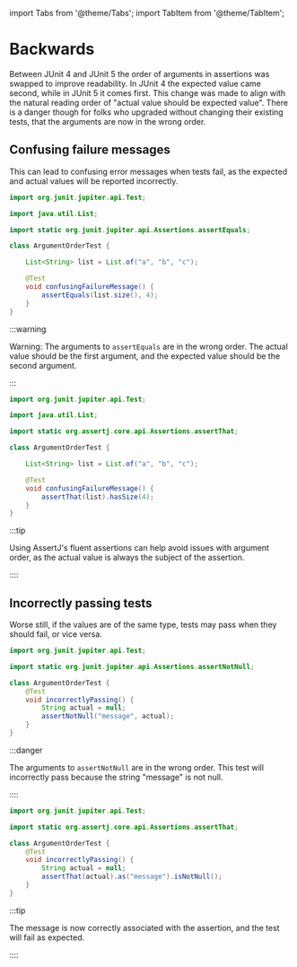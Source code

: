 import Tabs from '@theme/Tabs';
import TabItem from '@theme/TabItem';

# Backwards

Between JUnit 4 and JUnit 5 the order of arguments in assertions was swapped to improve readability.
In JUnit 4 the expected value came second, while in JUnit 5 it comes first.
This change was made to align with the natural reading order of "actual value should be expected value".
There is a danger though for folks who upgraded without changing their existing tests, that the arguments are now in the wrong order.

## Confusing failure messages
This can lead to confusing error messages when tests fail, as the expected and actual values will be reported incorrectly.

<Tabs groupId="state">
<TabItem value="before" label="Before">

```java title="ArgumentOrderTest.java"
import org.junit.jupiter.api.Test;

import java.util.List;

import static org.junit.jupiter.api.Assertions.assertEquals;

class ArgumentOrderTest {

    List<String> list = List.of("a", "b", "c");

    @Test
    void confusingFailureMessage() {
        assertEquals(list.size(), 4);
    }
}
```

:::warning

Warning: The arguments to `assertEquals` are in the wrong order. The actual value should be the first argument, and the expected value should be the second argument.

:::

</TabItem>
<TabItem value="after" label="After">

```java title="ArgumentOrderTest.java"
import org.junit.jupiter.api.Test;

import java.util.List;

import static org.assertj.core.api.Assertions.assertThat;

class ArgumentOrderTest {

    List<String> list = List.of("a", "b", "c");

    @Test
    void confusingFailureMessage() {
        assertThat(list).hasSize(4);
    }
}
```

:::tip

Using AssertJ's fluent assertions can help avoid issues with argument order, as the actual value is always the subject of the assertion.

::::

</TabItem>
</Tabs>


## Incorrectly passing tests
Worse still, if the values are of the same type, tests may pass when they should fail, or vice versa.

<Tabs groupId="state">
<TabItem value="before" label="Before">

```java title="ArgumentOrderTest.java"
import org.junit.jupiter.api.Test;

import static org.junit.jupiter.api.Assertions.assertNotNull;

class ArgumentOrderTest {
    @Test
    void incorrectlyPassing() {
        String actual = null;
        assertNotNull("message", actual);
    }
}
```

:::danger

The arguments to `assertNotNull` are in the wrong order. This test will incorrectly pass because the string "message" is not null.

::::

</TabItem>
<TabItem value="after" label="After">

```java title="ArgumentOrderTest.java"
import org.junit.jupiter.api.Test;

import static org.assertj.core.api.Assertions.assertThat;

class ArgumentOrderTest {
    @Test
    void incorrectlyPassing() {
        String actual = null;
        assertThat(actual).as("message").isNotNull();
    }
}
```

:::tip

The message is now correctly associated with the assertion, and the test will fail as expected.

::::

</TabItem>
</Tabs>
